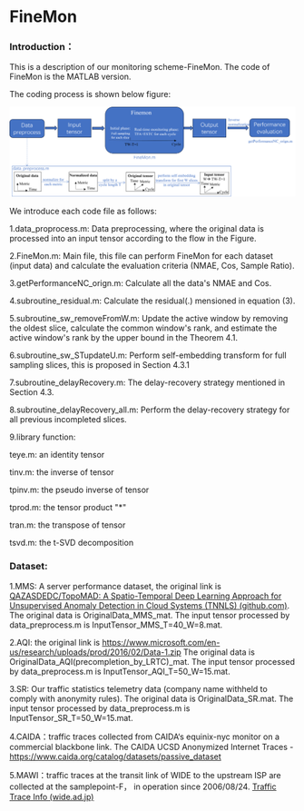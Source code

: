 # FineMon
### Introduction：

This is a description of our monitoring scheme-FineMon. The code of FineMon is the MATLAB version. 

The coding process is shown below figure:

![finemon_process](finemon_process.png)

We introduce each code file as follows:

1.data_proprocess.m:  Data preprocessing, where the original data is processed into an input tensor according to the flow in the Figure.

2.FineMon.m:  Main file, this file can perform FineMon for each dataset (input data) and calculate the evaluation criteria (NMAE, Cos, Sample Ratio).

3.getPerformanceNC_orign.m: Calculate all the data's NMAE and Cos.

4.subroutine_residual.m: Calculate the residual(.) mensioned in equation (3).

5.subroutine_sw_removeFromW.m: Update the active window by removing the oldest slice, calculate the common window's rank, and estimate the active window's rank by the upper bound in the Theorem 4.1.

6.subroutine_sw_STupdateU.m: Perform self-embedding transform for full sampling slices, this is proposed in Section 4.3.1

7.subroutine_delayRecovery.m: The delay-recovery strategy mentioned in Section 4.3.

8.subroutine_delayRecovery_all.m: Perform the delay-recovery strategy for all previous incompleted slices.



9.library function:

teye.m:  an identity tensor

tinv.m: the inverse of tensor

tpinv.m: the pseudo inverse of tensor

tprod.m: the tensor product "*"

tran.m: the transpose of tensor

tsvd.m: the t-SVD decomposition





### Dataset:

1.MMS: A server performance dataset, the original link is [QAZASDEDC/TopoMAD: A Spatio-Temporal Deep Learning Approach for Unsupervised Anomaly Detection in Cloud Systems (TNNLS) (github.com)](https://github.com/QAZASDEDC/TopoMAD).   The original data is OriginalData_MMS_mat. The input tensor processed by data_preprocess.m is InputTensor_MMS_T=40_W=8.mat.

2.AQI:  the original link is https://www.microsoft.com/en-us/research/uploads/prod/2016/02/Data-1.zip  The original data is OriginalData_AQI(precompletion_by_LRTC)_mat. The input tensor processed by data_preprocess.m is InputTensor_AQI_T=50_W=15.mat.

3.SR: Our traffic statistics telemetry data (company name withheld to comply with anonymity rules). The original data is OriginalData_SR.mat. The input tensor processed by data_preprocess.m is InputTensor_SR_T=50_W=15.mat.

4.CAIDA：traffic traces collected from CAIDA‘s equinix-nyc monitor on a commercial blackbone link. The CAIDA UCSD Anonymized Internet Traces - <dates used>
https://www.caida.org/catalog/datasets/passive_dataset

5.MAWI：traffic traces at the transit link of WIDE to the upstream ISP are collected at the samplepoint-F， in operation since 2006/08/24.  [Traffic Trace Info (wide.ad.jp)](http://mawi.wide.ad.jp/mawi/samplepoint-F/2006/200608241400.html)

